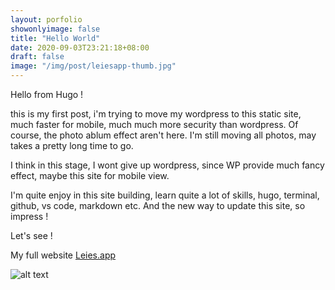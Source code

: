 ```yaml
---
layout: porfolio
showonlyimage: false
title: "Hello World"
date: 2020-09-03T23:21:18+08:00
draft: false
image: "/img/post/leiesapp-thumb.jpg"
---
```

<!--more-->
Hello from Hugo !

this is my first post, i'm trying to move my wordpress to this static site, much faster for mobile, much much more security than wordpress. Of course, the photo ablum effect aren't here. I'm still moving all photos, may takes a pretty long time to go. 

I think in this stage, I wont give up wordpress, since WP provide much fancy effect, maybe this site for mobile view. 

I'm quite enjoy in this site building, learn quite a lot of skills, hugo, terminal, github, vs code, markdown etc. And the new way to update this site, so impress !

Let's see !

My full website [Leies.app](https://www.leies.app)

![alt text](/img/post/leiesapp.jpg "Leies.app")
